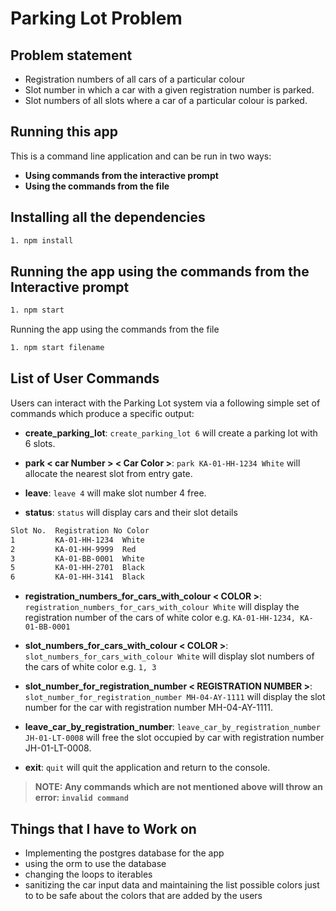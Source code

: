 # Parking Lot Problem

## Problem statement

- Registration numbers of all cars of a particular colour
- Slot number in which a car with a given registration number is parked.
- Slot numbers of all slots where a car of a particular colour is parked.

## Running this app

This is a command line application and can be run in two ways:

- **Using commands from the interactive prompt**
- **Using the commands from the file**

## Installing all the dependencies

```bash
1. npm install
```

## Running the app using the commands from the Interactive prompt

```bash
1. npm start
```

Running the app using the commands from the file

```bash
1. npm start filename
```

## List of User Commands

Users can interact with the Parking Lot system via a following simple set of commands which produce a specific output:

- **create_parking_lot**: `create_parking_lot 6` will create a parking lot with 6 slots.

- **park < car Number > < Car Color >**: `park KA-01-HH-1234 White` will allocate the nearest slot from entry gate.

- **leave**: `leave 4` will make slot number 4 free.

- **status**: `status` will display cars and their slot details

```bash
Slot No.  Registration No Color
1         KA-01-HH-1234  White
2         KA-01-HH-9999  Red
3         KA-01-BB-0001  White
5         KA-01-HH-2701  Black
6         KA-01-HH-3141  Black
```

- **registration_numbers_for_cars_with_colour < COLOR >**: `registration_numbers_for_cars_with_colour White` will display the registration number of the cars of white color e.g. `KA-01-HH-1234, KA-01-BB-0001`

- **slot_numbers_for_cars_with_colour < COLOR >**: `slot_numbers_for_cars_with_colour White` will display slot numbers of the cars of white color e.g. `1, 3`

- **slot_number_for_registration_number < REGISTRATION NUMBER >**: `slot_number_for_registration_number MH-04-AY-1111` will display the slot number for the car with registration number MH-04-AY-1111.

- **leave_car_by_registration_number**: `leave_car_by_registration_number JH-01-LT-0008` will free the slot occupied by car with registration number JH-01-LT-0008.

- **exit**: `quit` will quit the application and return to the console.

> **NOTE: Any commands which are not mentioned above will throw an error: `invalid command`**

## Things that I have to Work on

- Implementing the postgres database for the app
- using the orm to use the database
- changing the loops to iterables
- sanitizing the car input data and maintaining the list possible colors just to to be safe about the colors that are added by the users
